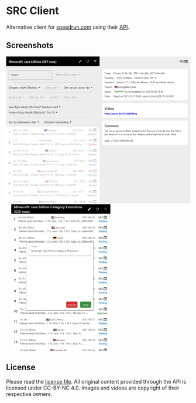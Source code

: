 # SRC Client

Alternative client for [speedrun.com](https://www.speedrun.com/) using their [API](https://github.com/speedruncomorg/api).


## Screenshots
<img src="/screenshots/sample1.png" height="400">&emsp;<img src="/screenshots/sample2.png" height="400">

## License
Please read the [license file](LICENSE.md). All original content provided through the API is licensed under CC-BY-NC 4.0. Images and videos are copyright of their respective owners.
